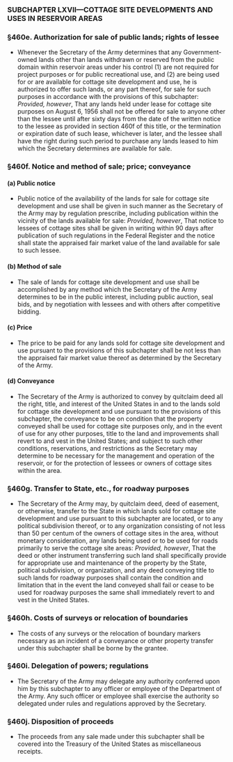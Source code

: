 ### SUBCHAPTER LXVII—COTTAGE SITE DEVELOPMENTS AND USES IN RESERVOIR AREAS

### §460e. Authorization for sale of public lands; rights of lessee
* Whenever the Secretary of the Army determines that any Government-owned lands other than lands withdrawn or reserved from the public domain within reservoir areas under his control (1) are not required for project purposes or for public recreational use, and (2) are being used for or are available for cottage site development and use, he is authorized to offer such lands, or any part thereof, for sale for such purposes in accordance with the provisions of this subchapter: _Provided, however_, That any lands held under lease for cottage site purposes on August 6, 1956 shall not be offered for sale to anyone other than the lessee until after sixty days from the date of the written notice to the lessee as provided in section 460f of this title, or the termination or expiration date of such lease, whichever is later, and the lessee shall have the right during such period to purchase any lands leased to him which the Secretary determines are available for sale.

### §460f. Notice and method of sale; price; conveyance
#### (a) Public notice
* Public notice of the availability of the lands for sale for cottage site development and use shall be given in such manner as the Secretary of the Army may by regulation prescribe, including publication within the vicinity of the lands available for sale: _Provided, however_, That notice to lessees of cottage sites shall be given in writing within 90 days after publication of such regulations in the Federal Register and the notice shall state the appraised fair market value of the land available for sale to such lessee.

#### (b) Method of sale
* The sale of lands for cottage site development and use shall be accomplished by any method which the Secretary of the Army determines to be in the public interest, including public auction, seal bids, and by negotiation with lessees and with others after competitive bidding.

#### (c) Price
* The price to be paid for any lands sold for cottage site development and use pursuant to the provisions of this subchapter shall be not less than the appraised fair market value thereof as determined by the Secretary of the Army.

#### (d) Conveyance
* The Secretary of the Army is authorized to convey by quitclaim deed all the right, title, and interest of the United States in and to the lands sold for cottage site development and use pursuant to the provisions of this subchapter, the conveyance to be on condition that the property conveyed shall be used for cottage site purposes only, and in the event of use for any other purposes, title to the land and improvements shall revert to and vest in the United States; and subject to such other conditions, reservations, and restrictions as the Secretary may determine to be necessary for the management and operation of the reservoir, or for the protection of lessees or owners of cottage sites within the area.

### §460g. Transfer to State, etc., for roadway purposes
* The Secretary of the Army may, by quitclaim deed, deed of easement, or otherwise, transfer to the State in which lands sold for cottage site development and use pursuant to this subchapter are located, or to any political subdivision thereof, or to any organization consisting of not less than 50 per centum of the owners of cottage sites in the area, without monetary consideration, any lands being used or to be used for roads primarily to serve the cottage site areas: _Provided, however_, That the deed or other instrument transferring such land shall specifically provide for appropriate use and maintenance of the property by the State, political subdivision, or organization, and any deed conveying title to such lands for roadway purposes shall contain the condition and limitation that in the event the land conveyed shall fail or cease to be used for roadway purposes the same shall immediately revert to and vest in the United States.

### §460h. Costs of surveys or relocation of boundaries
* The costs of any surveys or the relocation of boundary markers necessary as an incident of a conveyance or other property transfer under this subchapter shall be borne by the grantee.

### §460i. Delegation of powers; regulations
* The Secretary of the Army may delegate any authority conferred upon him by this subchapter to any officer or employee of the Department of the Army. Any such officer or employee shall exercise the authority so delegated under rules and regulations approved by the Secretary.

### §460j. Disposition of proceeds
* The proceeds from any sale made under this subchapter shall be covered into the Treasury of the United States as miscellaneous receipts.